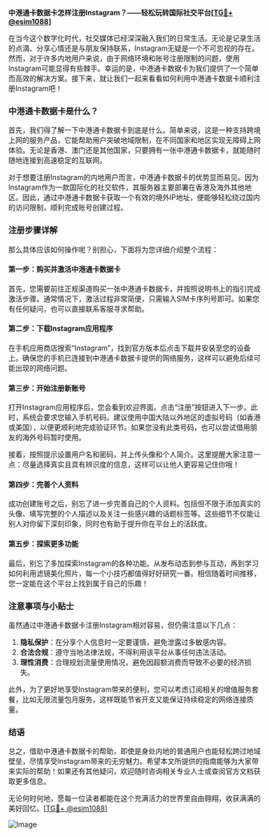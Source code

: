 **中港通卡数据卡怎样注册Instagram？——轻松玩转国际社交平台[[TG💪+ @esim1088](https://t.me/s/esim1088)]**

在当今这个数字化时代，社交媒体已经深深融入我们的日常生活。无论是记录生活的点滴、分享心情还是与朋友保持联系，Instagram无疑是一个不可忽视的存在。然而，对于许多内地用户来说，由于网络环境和账号注册限制的问题，使用Instagram可能显得有些棘手。幸运的是，中港通卡数据卡为我们提供了一个简单而高效的解决方案。接下来，就让我们一起来看看如何利用中港通卡数据卡顺利注册Instagram吧！

### 中港通卡数据卡是什么？

首先，我们得了解一下中港通卡数据卡到底是什么。简单来说，这是一种支持跨境上网的服务产品，它能帮助用户突破地域限制，在不同国家和地区实现无障碍上网体验。无论是香港、澳门还是其他国家，只要拥有一张中港通卡数据卡，就能随时随地连接到高速稳定的互联网。

对于想要注册Instagram的内地用户而言，中港通卡数据卡的优势显而易见。因为Instagram作为一款国际化的社交软件，其服务器主要部署在香港及海外其他地区。因此，通过中港通卡数据卡获取一个有效的境外IP地址，便能够轻松绕过国内的访问限制，顺利完成账号创建过程。

### 注册步骤详解

那么具体应该如何操作呢？别担心，下面将为您详细介绍整个流程：

#### 第一步：购买并激活中港通卡数据卡
首先，您需要前往正规渠道购买一张中港通卡数据卡，并按照说明书上的指引完成激活步骤。通常情况下，激活过程非常简便，只需输入SIM卡序列号即可。如果您有任何疑问，也可以直接联系客服寻求帮助。

#### 第二步：下载Instagram应用程序
在手机应用商店搜索“Instagram”，找到官方版本后点击下载并安装至您的设备上。确保您的手机已连接到中港通卡数据卡提供的网络服务，这样可以避免后续可能出现的网络问题。

#### 第三步：开始注册新账号
打开Instagram应用程序后，您会看到欢迎界面。点击“注册”按钮进入下一步。此时，系统会要求您输入手机号码。建议使用中国大陆以外地区的虚拟号码（如香港或美国），以便更顺利地完成验证环节。如果您没有此类号码，也可以尝试借用朋友的海外号码暂时使用。

接着，按照提示设置用户名和密码，并上传头像和个人简介。这里提醒大家注意一点：尽量选择真实且具有辨识度的信息，这样可以让他人更容易记住你哦！

#### 第四步：完善个人资料
成功创建账号之后，别忘了进一步完善自己的个人资料。包括但不限于添加真实的头像、填写完整的个人描述以及关注一些感兴趣的话题标签等。这些细节不仅能让别人对你留下深刻印象，同时也有助于提升你在平台上的活跃度。

#### 第五步：探索更多功能
最后，别忘了多加探索Instagram的各种功能。从发布动态到参与互动，再到学习如何利用滤镜美化照片，每一个小技巧都值得好好研究一番。相信随着时间推移，您一定能在这个平台上找到属于自己的乐趣！

### 注意事项与小贴士

虽然通过中港通卡数据卡注册Instagram相对容易，但仍需注意以下几点：

1. **隐私保护**：在分享个人信息时一定要谨慎，避免泄露过多敏感内容。
2. **合法合规**：遵守当地法律法规，不得利用该平台从事任何违法活动。
3. **理性消费**：合理规划流量使用情况，避免因超额消费而导致不必要的经济损失。

此外，为了更好地享受Instagram带来的便利，您可以考虑订阅相关的增值服务套餐，比如无限流量包月服务，这样既能节省开支又能保证持续稳定的网络连接质量。

### 结语

总之，借助中港通卡数据卡的帮助，即使是身处内地的普通用户也能轻松跨过地域壁垒，尽情享受Instagram带来的无穷魅力。希望本文所提供的指南能够为大家带来实际的帮助！如果还有其他疑问，欢迎随时咨询相关专业人士或查阅官方文档获取更多信息。

无论何时何地，愿每一位读者都能在这个充满活力的世界里自由翱翔，收获满满的美好回忆。[[TG💪+ @esim1088](https://t.me/s/esim1088)] 

![Image](https://i.postimg.cc/4NQfJmqS/Snipaste-2025-05-13-00-14-12.png)